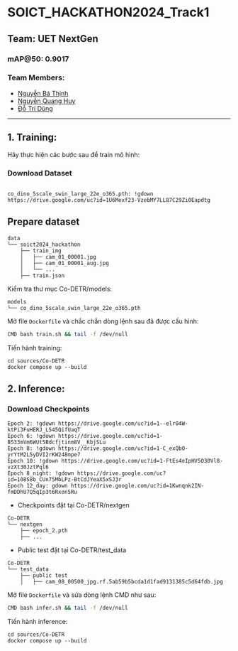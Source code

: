# SOICT_HACKATHON2024_Track1


## Team: UET NextGen  
### mAP@50: 0.9017

### Team Members:
  - [Nguyễn Bá Thịnh](https://www.facebook.com/profile.php?id=61559925006655)
  - [Nguyễn Quang Huy](https://www.facebook.com/hmon2k4)
  - [Đỗ Trí Dũng](https://www.facebook.com/dtdungggggggg)
    


---

## 1. Training: 
Hãy thực hiện các bước sau để train mô hình:
### Download Dataset
```

co_dino_5scale_swin_large_22e_o365.pth: !gdown https://drive.google.com/uc?id=1U6Mexf23-VzebMY7LL87C29Zi0Eapdtg
```

## Prepare dataset
```
data
└── soict2024_hackathon
    ├── train_img
    │   ├── cam_01_00001.jpg
    │   ├── cam_01_00001_aug.jpg
    │   └── ...
    ├── train.json
```

 Kiểm tra thư mục Co-DETR/models:
 ```
models
└── co_dino_5scale_swin_large_22e_o365.pth
```
Mở file `Dockerfile` và chắc chắn dòng lệnh sau đã được cấu hình:
  ```bash
  CMD bash train.sh && tail -f /dev/null
  ```
Tiến hành training:
```
cd sources/Co-DETR
docker compose up --build 
```
## 2. Inference: 
### Download Checkpoints
```
Epoch 2: !gdown https://drive.google.com/uc?id=1--elr04W-ktPi3FuHERJ_L545QifUaqT
Epoch 6: !gdown https://drive.google.com/uc?id=1-B533mVm6WUt5Bdcfjtinm8V__KbjSLu
Epoch 8: !gdown https://drive.google.com/uc?id=1-C_exQbO-yrYtM2L5yDVI2rKW248mpe7
Epoch 10: !gdown https://drive.google.com/uc?id=1-FtEs4eIpHV5O30Vl8-vzXt30JztPql6
Epoch 8_night: !gdown https://drive.google.com/uc?id=108S8b_CUn75MbLPz-BtCdJYeaX5xSJ3r
Epoch 12_day: gdown https://drive.google.com/uc?id=1Kwnqnk2IN-fmDDhU7Q5qIp3t6RxonSRu
```
 - Checkpoints đặt tại Co-DETR/nextgen
``` 
Co-DETR
└── nextgen
    ├── epoch_2.pth
    ├── ...
```
 - Public test đặt tại Co-DETR/test_data
``` 
Co-DETR
└── test_data
    ├── public test
    │   ├── cam_08_00500_jpg.rf.5ab59b5bcda1d1fad9131385c5d64fdb.jpg
```

Mở file `Dockerfile` và sửa dòng lệnh CMD như sau:
  ```bash
  CMD bash infer.sh && tail -f /dev/null
  ```
Tiến hành inference:
```
cd sources/Co-DETR
docker compose up --build 
```

